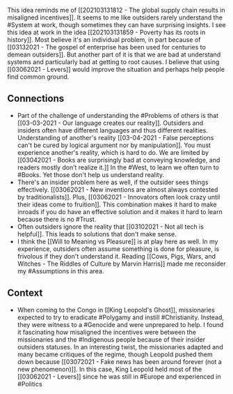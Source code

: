 This idea reminds me of [[202103131812 - The global supply chain results in misaligned incentives]]. It seems to me like outsiders rarely understand the #System at work, though sometimes they can have surprising insights. I see this idea at work in the idea [[202103131859 - Poverty has its roots in history]]. Most believe it's an individual problem, in part because of [[03132021 - The gospel of enterprise has been used for centuries to demean outsiders]]. But another part of it is that we are bad at understand systems and particularly bad at getting to root causes. I believe that using [[03062021 - Levers]] would improve the situation and perhaps help people find common ground. 

## Connections
- Part of the challenge of understanding the #Problems of others is that [[03-03-2021 - Our language creates our reality]]. Outsiders and insiders often have different languages and thus different realities. Understanding of another's reality [[03-04-2021 - False perceptions can't be cured by logical argument nor by manipulation]]. You must experience another's reality, which is hard to do. We are limited by [[03042021 - Books are surprisingly bad at conveying knowledge, and readers mostly don’t realize it.]] In the #West, to learn we often turn to #Books. Yet those don't help us understand reality. 
- There's an insider problem here as well, if the outsider sees things effectively. [[03062021 - New inventions are almost always contested by traditionalists]]. Plus, [[03062021 - Innovators often look crazy until their ideas come to fruition]]. This combination makes it hard to make inroads if you do have an effective solution and it makes it hard to learn because there is no #Trust. 
- Often outsiders ignore the reality that [[03102021 - Not all tech is helpful]]. This leads to solutions that don't make sense. 
- I think the [[Will to Meaning vs Pleasure]] is at play here as well. In my experience, outsiders often assume something is done for pleasure, is frivolous if they don't understand it. Reading [[Cows, Pigs, Wars, and Witches - The Riddles of Culture by Marvin Harris]] made me reconsider my #Assumptions in this area. 

## Context
- When coming to the Congo in [[King Leopold's Ghost]], missionaries expected to try to eradicate #Polygamy and instill #Christianity. Instead, they were witness to a #Genocide and were unprepared to help. I found it fascinating how misaligned the incentives were between the missionaries and the #Indigenous people because of their insider outsiders statuses. In an interesting twist, the missionaries adapted and many became critiques of the regime, though Leopold pushed them down because [[03072021 - Fake news has been around forever (not a new phenomenon)]]. In this case, King Leopold held most of the [[03062021 - Levers]] since he was still in #Europe and experienced in #Politics 